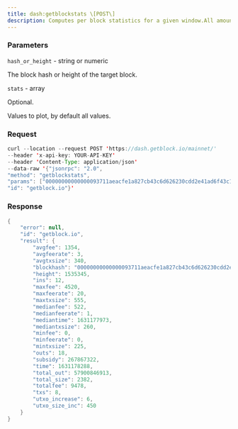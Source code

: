 ```yaml
---
title: dash:getblockstats \[POST\]
description: Computes per block statistics for a given window.All amounts are in duffs.It wont work for some heights with pruning. It wont work without-txindex for utxo_size_inc, \*fee or \*feerate stats.
---
```


### Parameters


`hash_or_height` - string or numeric

The block hash or height of the target block.

`stats` - array

Optional.

Values to plot, by default all values.

### Request

``` java
curl --location --request POST 'https://dash.getblock.io/mainnet/' 
--header 'x-api-key: YOUR-API-KEY' 
--header 'Content-Type: application/json' 
--data-raw '{"jsonrpc": "2.0",
"method": "getblockstats",
"params": ["00000000000000093711aeacfe1a827cb43c6d626230cdd2e41ad6f43c1e79d3", null],
"id": "getblock.io"}'
```

###  Response

``` java
{
    "error": null,
    "id": "getblock.io",
    "result": {
        "avgfee": 1354,
        "avgfeerate": 3,
        "avgtxsize": 340,
        "blockhash": "00000000000000093711aeacfe1a827cb43c6d626230cdd2e41ad6f43c1e79d3",
        "height": 1535345,
        "ins": 12,
        "maxfee": 4520,
        "maxfeerate": 20,
        "maxtxsize": 555,
        "medianfee": 522,
        "medianfeerate": 1,
        "mediantime": 1631177973,
        "mediantxsize": 260,
        "minfee": 0,
        "minfeerate": 0,
        "mintxsize": 225,
        "outs": 18,
        "subsidy": 267867322,
        "time": 1631178288,
        "total_out": 57900846913,
        "total_size": 2382,
        "totalfee": 9478,
        "txs": 8,
        "utxo_increase": 6,
        "utxo_size_inc": 450
    }
}
```

